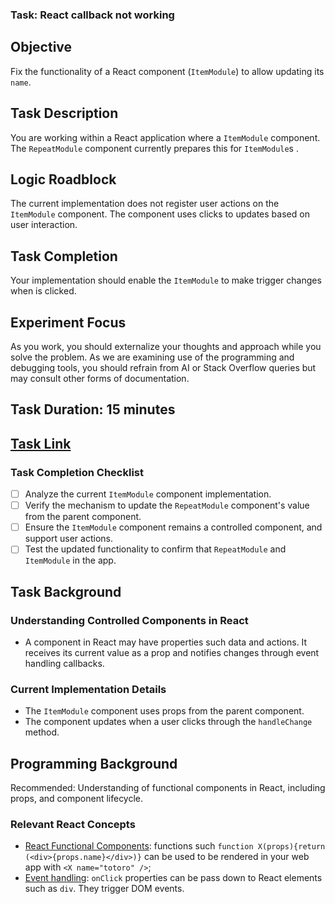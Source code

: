### Task: React callback not working

## Objective
Fix the functionality of a React component (`ItemModule`) to allow updating its `name`.

## Task Description
You are working within a React application where a `ItemModule` component. The `RepeatModule` component currently prepares this for `ItemModule`s .

## Logic Roadblock
The current implementation does not register user actions on the `ItemModule` component. The component uses clicks to updates based on user interaction.

## Task Completion
Your implementation should enable the `ItemModule` to make trigger changes when is clicked.

## Experiment Focus
As you work, you should externalize your thoughts and approach while you solve the problem. As we are examining use of the programming and debugging tools, you should refrain from AI or Stack Overflow queries but may consult other forms of documentation.

## Task Duration: 15 minutes

## [Task Link](https://seecode.run/#:-NqTY07s6k7Lf7QEnSrF) 

### Task Completion Checklist
- [ ] Analyze the current `ItemModule` component implementation.
- [ ] Verify the mechanism to update the `RepeatModule` component's value from the parent component.
- [ ] Ensure the `ItemModule` component remains a controlled component, and support user actions.
- [ ] Test the updated functionality to confirm that `RepeatModule` and `ItemModule` in the app.

## Task Background

### Understanding Controlled Components in React
- A component in React may have properties such data and actions. It receives its current value as a prop and notifies changes through event handling callbacks.

### Current Implementation Details
- The `ItemModule` component uses props from the parent component.
- The component updates when a user clicks through the `handleChange` method.

## Programming Background
Recommended: Understanding of functional components in React, including props, and component lifecycle.

### Relevant React Concepts
- [React Functional Components](https://react.dev/learn/your-first-component): functions such `function X(props){return (<div>{props.name}</div>)}` can be used to be rendered in your web app with `<X name="totoro" />`;
- [Event handling](https://react.dev/learn/responding-to-events#adding-event-handlers):  `onClick` properties can be pass down to React elements such as `div`. They trigger DOM events.

